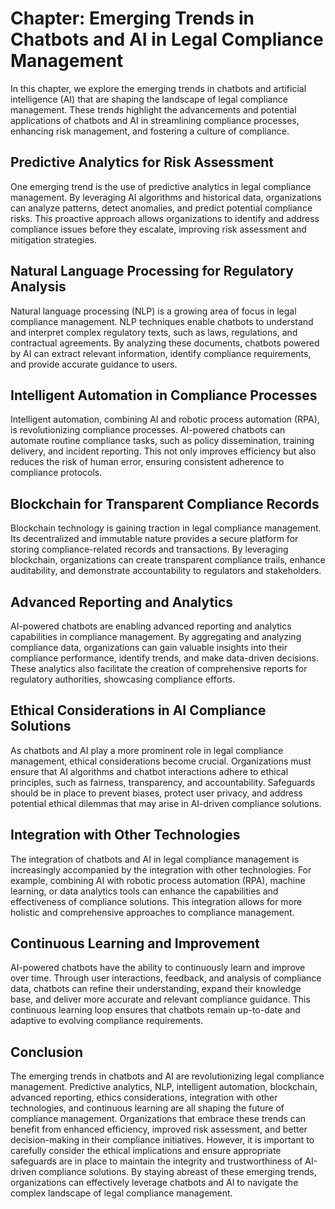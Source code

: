 Chapter: Emerging Trends in Chatbots and AI in Legal Compliance Management
==========================================================================

In this chapter, we explore the emerging trends in chatbots and artificial intelligence (AI) that are shaping the landscape of legal compliance management. These trends highlight the advancements and potential applications of chatbots and AI in streamlining compliance processes, enhancing risk management, and fostering a culture of compliance.

Predictive Analytics for Risk Assessment
----------------------------------------

One emerging trend is the use of predictive analytics in legal compliance management. By leveraging AI algorithms and historical data, organizations can analyze patterns, detect anomalies, and predict potential compliance risks. This proactive approach allows organizations to identify and address compliance issues before they escalate, improving risk assessment and mitigation strategies.

Natural Language Processing for Regulatory Analysis
---------------------------------------------------

Natural language processing (NLP) is a growing area of focus in legal compliance management. NLP techniques enable chatbots to understand and interpret complex regulatory texts, such as laws, regulations, and contractual agreements. By analyzing these documents, chatbots powered by AI can extract relevant information, identify compliance requirements, and provide accurate guidance to users.

Intelligent Automation in Compliance Processes
----------------------------------------------

Intelligent automation, combining AI and robotic process automation (RPA), is revolutionizing compliance processes. AI-powered chatbots can automate routine compliance tasks, such as policy dissemination, training delivery, and incident reporting. This not only improves efficiency but also reduces the risk of human error, ensuring consistent adherence to compliance protocols.

Blockchain for Transparent Compliance Records
---------------------------------------------

Blockchain technology is gaining traction in legal compliance management. Its decentralized and immutable nature provides a secure platform for storing compliance-related records and transactions. By leveraging blockchain, organizations can create transparent compliance trails, enhance auditability, and demonstrate accountability to regulators and stakeholders.

Advanced Reporting and Analytics
--------------------------------

AI-powered chatbots are enabling advanced reporting and analytics capabilities in compliance management. By aggregating and analyzing compliance data, organizations can gain valuable insights into their compliance performance, identify trends, and make data-driven decisions. These analytics also facilitate the creation of comprehensive reports for regulatory authorities, showcasing compliance efforts.

Ethical Considerations in AI Compliance Solutions
-------------------------------------------------

As chatbots and AI play a more prominent role in legal compliance management, ethical considerations become crucial. Organizations must ensure that AI algorithms and chatbot interactions adhere to ethical principles, such as fairness, transparency, and accountability. Safeguards should be in place to prevent biases, protect user privacy, and address potential ethical dilemmas that may arise in AI-driven compliance solutions.

Integration with Other Technologies
-----------------------------------

The integration of chatbots and AI in legal compliance management is increasingly accompanied by the integration with other technologies. For example, combining AI with robotic process automation (RPA), machine learning, or data analytics tools can enhance the capabilities and effectiveness of compliance solutions. This integration allows for more holistic and comprehensive approaches to compliance management.

Continuous Learning and Improvement
-----------------------------------

AI-powered chatbots have the ability to continuously learn and improve over time. Through user interactions, feedback, and analysis of compliance data, chatbots can refine their understanding, expand their knowledge base, and deliver more accurate and relevant compliance guidance. This continuous learning loop ensures that chatbots remain up-to-date and adaptive to evolving compliance requirements.

Conclusion
----------

The emerging trends in chatbots and AI are revolutionizing legal compliance management. Predictive analytics, NLP, intelligent automation, blockchain, advanced reporting, ethics considerations, integration with other technologies, and continuous learning are all shaping the future of compliance management. Organizations that embrace these trends can benefit from enhanced efficiency, improved risk assessment, and better decision-making in their compliance initiatives. However, it is important to carefully consider the ethical implications and ensure appropriate safeguards are in place to maintain the integrity and trustworthiness of AI-driven compliance solutions. By staying abreast of these emerging trends, organizations can effectively leverage chatbots and AI to navigate the complex landscape of legal compliance management.
